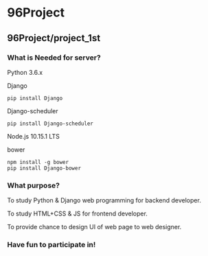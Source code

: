# 96Project
## 96Project/project_1st

### What is Needed for server?
  Python 3.6.x
  
  Django
  ```
  pip install Django
  ```
  Django-scheduler
  ```
  pip install Django-scheduler
  ```
  Node.js 10.15.1 LTS
  
  bower
  ```
  npm install -g bower
  pip install Django-bower
  ```

### What purpose?
  To study Python & Django web programming for backend developer.
  
  To study HTML+CSS & JS for frontend developer.
  
  To provide chance to design UI of web page to web designer.
  
### Have fun to participate in!
